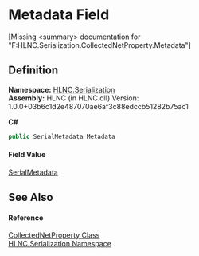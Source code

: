 # Metadata Field


\[Missing &lt;summary&gt; documentation for "F:HLNC.Serialization.CollectedNetProperty.Metadata"\]



## Definition
**Namespace:** <a href="N_HLNC_Serialization">HLNC.Serialization</a>  
**Assembly:** HLNC (in HLNC.dll) Version: 1.0.0+03b6c1d2e487070ae6af3c88edccb51282b75ac1

**C#**
``` C#
public SerialMetadata Metadata
```



#### Field Value
<a href="T_HLNC_Serialization_SerialMetadata">SerialMetadata</a>

## See Also


#### Reference
<a href="T_HLNC_Serialization_CollectedNetProperty">CollectedNetProperty Class</a>  
<a href="N_HLNC_Serialization">HLNC.Serialization Namespace</a>  
